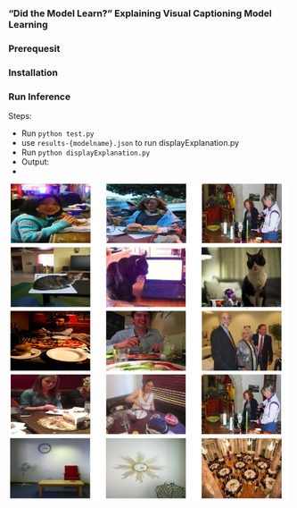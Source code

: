 ### “Did the Model Learn?” Explaining Visual Captioning Model Learning

### Prerequesit

### Installation

### Run Inference
Steps:
- Run `python test.py`
- use `results-{modelname}.json` to run displayExplanation.py
- Run `python displayExplanation.py`
- Output:
- 
![alt text](https://github.com/Monikshah/caption-explanation-hmln/blob/main/output/display-output.png)

 

